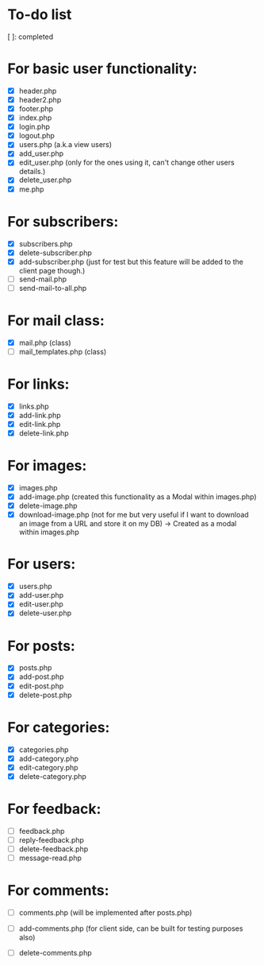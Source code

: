 # To-do list

[x]: incomplete
[ ]: completed

# For basic user functionality:
- [x] header.php
- [x] header2.php
- [x] footer.php
- [x] index.php
- [x] login.php
- [x] logout.php
- [x] users.php (a.k.a view users)
- [x] add_user.php
- [x] edit_user.php (only for the ones using it, can't change other users details.)
- [x] delete_user.php
- [x] me.php

# For subscribers:
- [x] subscribers.php
- [x] delete-subscriber.php
- [x] add-subscriber.php (just for test but this feature will be added to the
client page though.)
- [ ] send-mail.php
- [ ] send-mail-to-all.php

# For mail class:
- [x] mail.php (class)
- [ ] mail_templates.php (class)

# For links:
- [x] links.php
- [x] add-link.php
- [x] edit-link.php
- [x] delete-link.php

# For images:
- [x] images.php
- [x] add-image.php (created this functionality as a Modal within images.php)
- [x] delete-image.php
- [x] download-image.php (not for me but very useful if I want to download an image from a URL and store it on my DB) -> Created as a modal within
	images.php

# For users:
- [x] users.php
- [x] add-user.php
- [x] edit-user.php
- [x] delete-user.php

# For posts:
- [x] posts.php
- [x] add-post.php
- [x] edit-post.php
- [x] delete-post.php

# For categories:
- [x] categories.php
- [x] add-category.php
- [x] edit-category.php
- [x] delete-category.php

# For feedback:
- [ ] feedback.php
- [ ] reply-feedback.php
- [ ] delete-feedback.php
- [ ] message-read.php

# For comments:
- [ ] comments.php (will be implemented after posts.php)
- [ ] add-comments.php (for client side, can be built for testing purposes also)
- [ ] delete-comments.php


